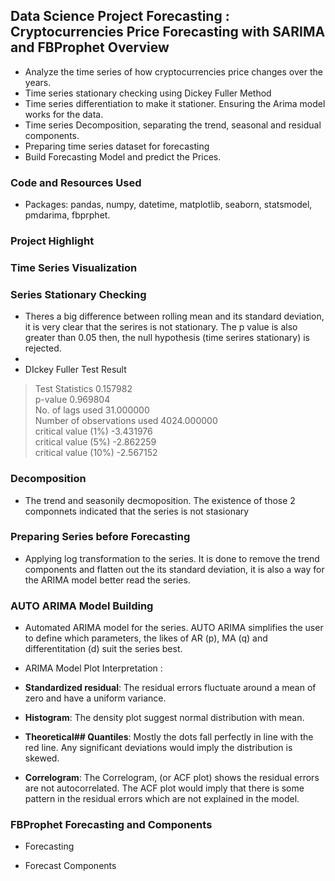 ## Data Science Project Forecasting : Cryptocurrencies Price Forecasting with SARIMA and FBProphet Overview
* Analyze the time series of how cryptocurrencies price changes over the years.
* Time series stationary checking using Dickey Fuller Method
* Time series differentiation to make it stationer. Ensuring the Arima model works for the data.
* Time series Decomposition, separating the trend, seasonal and residual components.
* Preparing time series dataset for forecasting
* Build Forecasting Model and predict the Prices.

### Code and Resources Used
* Packages: pandas, numpy, datetime, matplotlib, seaborn, statsmodel, pmdarima, fbprphet.

### Project Highlight

### Time Series Visualization <br>


### Series Stationary Checking <br>
* Theres a big difference between rolling mean and its standard deviation, it is very clear that the serires is not stationary. The p value is also greater than 0.05 then, the null hypothesis (time serires stationary) is rejected.
*
* DIckey Fuller Test Result
> Test Statistics                   0.157982 <br>
> p-value                           0.969804 <br>
> No. of lags used                 31.000000 <br>
> Number of observations used    4024.000000 <br>
> critical value (1%)              -3.431976 <br>
> critical value (5%)              -2.862259 <br>
> critical value (10%)             -2.567152 <br>
>
### Decomposition
* The trend and seasonily decmoposition. The existence of those 2 componnets indicated that the series is not stasionary

### Preparing Series before Forecasting
* Applying log transformation to the series. It is done to remove the trend components and flatten out the its standard deviation, it is also a way for the ARIMA model better read the series.

### AUTO ARIMA Model Building
* Automated ARIMA model for the series. AUTO ARIMA simplifies the user to define which parameters, the likes of AR (p), MA (q) and differentitation (d) suit the series best.

* ARIMA Model Plot Interpretation :
* **Standardized residual**: The residual errors fluctuate around a mean of zero and have a uniform variance.
* **Histogram**: The density plot suggest normal distribution with mean.
* **Theoretical## Quantiles**: Mostly the dots fall perfectly in line with the red line. Any significant deviations would imply the distribution is skewed.
* **Correlogram**: The Correlogram, (or ACF plot) shows the residual errors are not autocorrelated. The ACF plot would imply that there is some pattern in the  residual errors which are not explained in the model.

### FBProphet Forecasting and Components
* Forecasting <br>


* Forecast Components <br>
